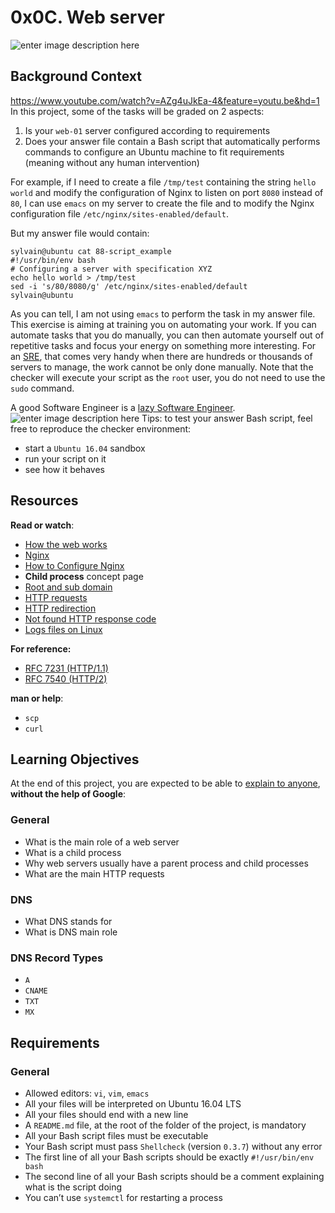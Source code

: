 
# 0x0C. Web server
![enter image description here](https://s3.amazonaws.com/intranet-projects-files/holbertonschool-sysadmin_devops/266/8Gu52Qv.png)
## Background Context
https://www.youtube.com/watch?v=AZg4uJkEa-4&feature=youtu.be&hd=1
In this project, some of the tasks will be graded on 2 aspects:

1.  Is your  `web-01`  server configured according to requirements
2.  Does your answer file contain a Bash script that automatically performs commands to configure an Ubuntu machine to fit requirements (meaning without any human intervention)

For example, if I need to create a file  `/tmp/test`  containing the string  `hello world`  and modify the configuration of Nginx to listen on port  `8080`  instead of  `80`, I can use  `emacs`  on my server to create the file and to modify the Nginx configuration file  `/etc/nginx/sites-enabled/default`.

But my answer file would contain:

```
sylvain@ubuntu cat 88-script_example
#!/usr/bin/env bash
# Configuring a server with specification XYZ
echo hello world > /tmp/test
sed -i 's/80/8080/g' /etc/nginx/sites-enabled/default
sylvain@ubuntu

```

As you can tell, I am not using  `emacs`  to perform the task in my answer file. This exercise is aiming at training you on automating your work. If you can automate tasks that you do manually, you can then automate yourself out of repetitive tasks and focus your energy on something more interesting. For an  [SRE](https://intranet.hbtn.io/rltoken/Hjv9yJQtW6X7VRa2ByMeEg "SRE"), that comes very handy when there are hundreds or thousands of servers to manage, the work cannot be only done manually. Note that the checker will execute your script as the  `root`  user, you do not need to use the  `sudo`  command.

A good Software Engineer is a  [lazy Software Engineer](https://intranet.hbtn.io/rltoken/y1MX-uAX-0a4bgXfH3uweQ "lazy Software Engineer").
![enter image description here](https://s3.amazonaws.com/intranet-projects-files/holbertonschool-sysadmin_devops/266/82VsYEC.jpg)
Tips: to test your answer Bash script, feel free to reproduce the checker environment:

-   start a  `Ubuntu 16.04`  sandbox
-   run your script on it
-   see how it behaves

## Resources

**Read or watch**:

-   [How the web works](https://intranet.hbtn.io/rltoken/4tRRzyyETAySzU-bgNGLSw "How the web works")
-   [Nginx](https://intranet.hbtn.io/rltoken/H9OfhUnBDdxV-QQnIucMlA "Nginx")
-   [How to Configure Nginx](https://intranet.hbtn.io/rltoken/wePwmjbJDgJZO7YPvffWxQ "How to Configure Nginx")
-   **Child process**  concept page
-   [Root and sub domain](https://intranet.hbtn.io/rltoken/S2JO8E1CftLXOgvCfYf78A "Root and sub domain")
-   [HTTP requests](https://intranet.hbtn.io/rltoken/C9s3U62JbiOAvn9WCoxKsA "HTTP requests")
-   [HTTP redirection](https://intranet.hbtn.io/rltoken/kI4vRQ6vc45Wfbdo3UD8Lw "HTTP redirection")
-   [Not found HTTP response code](https://intranet.hbtn.io/rltoken/5UvC588x2hZR7dm6eRFPoQ "Not found HTTP response code")
-   [Logs files on Linux](https://intranet.hbtn.io/rltoken/bkqQ72HZVAV65G8nB503Pw "Logs files on Linux")

**For reference:**

-   [RFC 7231 (HTTP/1.1)](https://intranet.hbtn.io/rltoken/Ip0atFgh-X8dcQxQdUyVUA "RFC 7231 (HTTP/1.1)")
-   [RFC 7540 (HTTP/2)](https://intranet.hbtn.io/rltoken/cwfqkSHy98XGvyezL5KIIA "RFC 7540 (HTTP/2)")

**man or help**:

-   `scp`
-   `curl`

## Learning Objectives

At the end of this project, you are expected to be able to  [explain to anyone](https://intranet.hbtn.io/rltoken/HLB_f8cKD3VOdBgXcaHTdA "explain to anyone"),  **without the help of Google**:

### General

-   What is the main role of a web server
-   What is a child process
-   Why web servers usually have a parent process and child processes
-   What are the main HTTP requests

### DNS

-   What DNS stands for
-   What is DNS main role

### DNS Record Types

-   `A`
-   `CNAME`
-   `TXT`
-   `MX`

## Requirements

### General

-   Allowed editors:  `vi`,  `vim`,  `emacs`
-   All your files will be interpreted on Ubuntu 16.04 LTS
-   All your files should end with a new line
-   A  `README.md`  file, at the root of the folder of the project, is mandatory
-   All your Bash script files must be executable
-   Your Bash script must pass  `Shellcheck`  (version  `0.3.7`) without any error
-   The first line of all your Bash scripts should be exactly  `#!/usr/bin/env bash`
-   The second line of all your Bash scripts should be a comment explaining what is the script doing
-   You can’t use  `systemctl`  for restarting a process
